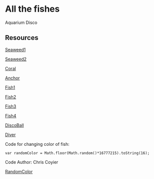 # All the fishes

Aquarium Disco

## Resources

[Seaweed1](https://www.pngwing.com/en/free-png-bwemi/download)

[Seaweed2](https://www.pngwing.com/en/free-png-zslfi/download)

[Coral](https://www.pngwing.com/en/free-png-bzwyx/download)

[Anchor](https://www.pngwing.com/en/free-png-bcbim/download)

[Fish1](https://pngtree.com/freepng/pure-original-national-tide-hand-drawn-illustration-fighting-fish-elements_5764321.html)

[Fish2](https://www.freepnglogos.com/images/fish-11973.html)

[Fish3](https://www.freepnglogos.com/images/fish-11883.html)

[Fish4](https://www.freepnglogos.com/images/fish-11985.html)

[DiscoBall](https://www.pngwing.com/en/free-png-ykfnz/download)

[Diver](https://www.pngwing.com/en/free-png-byctz/download)

Code for changing color of fish:

`var randomColor = Math.floor(Math.random()*16777215).toString(16);`

Code Author: Chris Coyier

[RandomColor](https://css-tricks.com/snippets/javascript/random-hex-color/)
